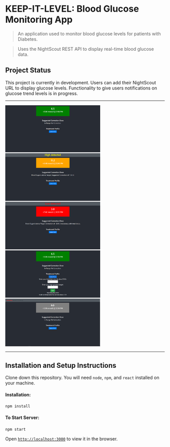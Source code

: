 # KEEP-IT-LEVEL: Blood Glucose Monitoring App

> An application used to monitor blood glucose levels for patients with Diabetes. 

>Uses the NightScout REST API to display real-time blood glucose data.

## Project Status
This project is currently in development. Users can add their NightScout URL to display glucose levels. Functionality to give users notifications on glucose trend levels is in progress.  
<hr/>
<p float="middle">
<img src="public\normal.png" alt="normal level" width="300">
<img src="public\high.png" alt="high level" width="300">
<img src="public\low.png" alt="low level" width="300">
<img src="public\profile.png" alt="profile" width="300">
<img src="public\nightscout-down.png" alt="nightscout-down" width="300">
</p>

<hr/>

## Installation and Setup Instructions

Clone down this repository. You will need `node`, `npm`, and `react` installed on your machine. 

#### Installation:

`npm install`

#### To Start Server:

`npm start`


Open [`http://localhost:3000`](http://localhost:3000) to view it in the browser.


